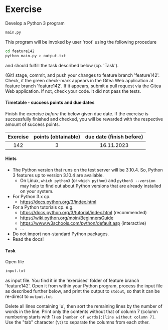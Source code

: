 # Exercise

Develop a Python 3 program

```sh
main.py
```

This program will be invoked by user 'root' using the
following procedure

```sh
cd feature142
python main.py > output.txt
```

and should fulfill the task described below (cp. 'Task').

(Git) stage, commit, and push your changes to feature
branch 'feature142'. Check, if the green check-mark appears in the
Gitea Web application at feature branch 'feature142'. If it appears,
submit a pull request via the Gitea Web application. If not, check your code.
It did not pass the tests.

  
#### Timetable - success points and due dates

Finish the exercise *before* the below given due date. If the exercise is
successfully finished and checked, you will be rewarded with the respective
amount of success points.

|Exercise    |points (obtainable)                   |due date (finish before)|
|:--------:  |:--------:                            |:--------:              |
|142|3|16.11.2023|


#### Hints

- The Python version that runs on the test server will be 3.10.4. So, Python 3
  features up to version 3.10.4 are available.
  - On Linux, `which python3` (or `which python`) and `python3 --version` may help
    to find out about Python versions that are already installed on your system.
- For Python 3.x cp.
  - https://docs.python.org/3/index.html
- For a Python tutorials cp. e.g.
  - https://docs.python.org/3/tutorial/index.html (recommended)
  - https://wiki.python.org/moin/BeginnersGuide
  - https://www.w3schools.com/python/default.asp (interactive)
  - ...
- Do not import non-standard Python packages.
- Read the docs!

#### Task

Open file

```sh
input.txt
```

as input file. You find it in the 'exercises' folder of feature branch
'feature142'. Open it from within your Python program, process the
input file as described further below, and print the output to `stdout`, so
that it can be re-direct to `output.txt`.



Delete all lines containing 'u', then sort the remaining lines by the number of words in the line.
Print only the contents without that of column 7 (column numbering starts with 1) as `[number of words]:[line without column 7]`. Use the "tab" character (`\t`) to separate the columns from each other.

